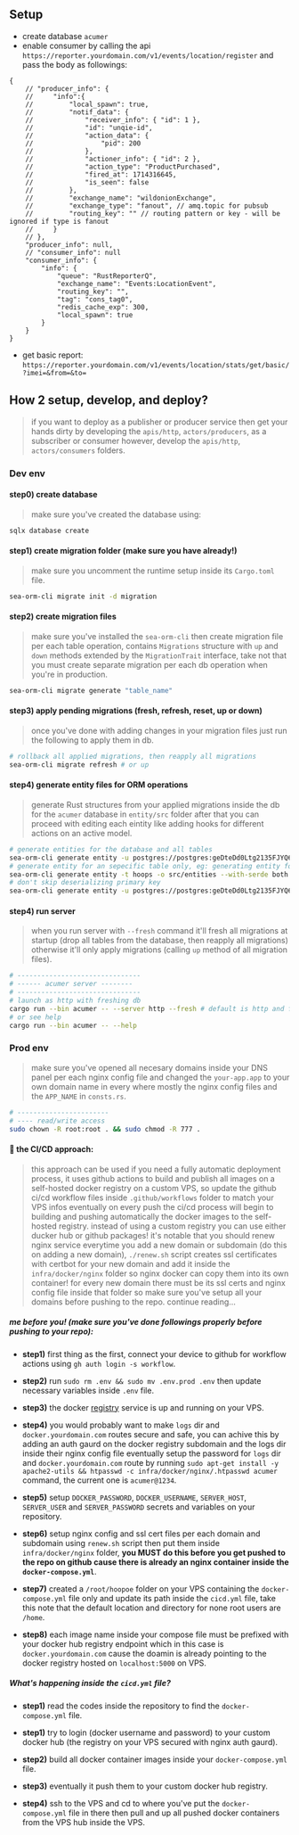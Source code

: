 

## Setup

- create database `acumer`
- enable consumer by calling the api `https://reporter.yourdomain.com/v1/events/location/register` and pass the body as followings:

```jsos
{
    // "producer_info": {
    //     "info":{
    //         "local_spawn": true,
    //         "notif_data": { 
    //             "receiver_info": { "id": 1 },
    //             "id": "unqie-id",
    //             "action_data": {
    //                 "pid": 200
    //             }, 
    //             "actioner_info": { "id": 2 }, 
    //             "action_type": "ProductPurchased", 
    //             "fired_at": 1714316645, 
    //             "is_seen": false
    //         }, 
    //         "exchange_name": "wildonionExchange",
    //         "exchange_type": "fanout", // amq.topic for pubsub
    //         "routing_key": "" // routing pattern or key - will be ignored if type is fanout
    //     }
    // },
    "producer_info": null,
    // "consumer_info": null
    "consumer_info": {
        "info": {
            "queue": "RustReporterQ",
            "exchange_name": "Events:LocationEvent",
            "routing_key": "",
            "tag": "cons_tag0",
            "redis_cache_exp": 300,
            "local_spawn": true
        }
    }
}
```
- get basic report: `https://reporter.yourdomain.com/v1/events/location/stats/get/basic/?imei=&from=&to=`

## How 2 setup, develop, and deploy?

> if you want to deploy as a publisher or producer service then get your hands dirty by developing the `apis/http`, `actors/producers`, as a subscriber or consumer however, develop the `apis/http`, `actors/consumers` folders.

### Dev env

#### step0) create database 

> make sure you've created the database using:

```bash
sqlx database create
```

#### step1) create migration folder (make sure you have already!)

> make sure you uncomment the runtime setup inside its `Cargo.toml` file.

```bash
sea-orm-cli migrate init -d migration
```
#### step2) create migration files

> make sure you've installed the `sea-orm-cli` then create migration file per each table operation, contains `Migrations` structure with `up` and `down` methods extended by the `MigrationTrait` interface, take not that you must create separate migration per each db operation when you're in production.

```bash
sea-orm-cli migrate generate "table_name"
```

#### step3) apply pending migrations (fresh, refresh, reset, up or down)

> once you've done with adding changes in your migration files just run the following to apply them in db.

```bash
# rollback all applied migrations, then reapply all migrations
sea-orm-cli migrate refresh # or up
```

#### step4) generate entity files for ORM operations

> generate Rust structures from your applied migrations inside the db for the `acumer` database in `entity/src` folder after that you can proceed with editing each eintity like adding hooks for different actions on an active model.

```bash
# generate entities for the database and all tables
sea-orm-cli generate entity -u postgres://postgres:geDteDd0Ltg2135FJYQ6rjNYHYkGQa70@localhost/acumer -o src/entities --with-serde both --serde-skip-deserializing-primary-key
# generate entity for an sepecific table only, eg: generating entity for hoops table
sea-orm-cli generate entity -t hoops -o src/entities --with-serde both --serde-skip-deserializing-primary-key
# don't skip deserializing primary key
sea-orm-cli generate entity -u postgres://postgres:geDteDd0Ltg2135FJYQ6rjNYHYkGQa70@localhost/acumer -o src/entities --with-serde both
```
#### step4) run server

> when you run server with `--fresh` command it'll fresh all migrations at startup (drop all tables from the database, then reapply all migrations) otherwise it'll only apply migrations (calling `up` method of all migration files).

```bash
# -------------------------------
# ------ acumer server --------
# -------------------------------
# launch as http with freshing db
cargo run --bin acumer -- --server http --fresh # default is http and fresh migrations
# or see help
cargo run --bin acumer -- --help
```

### Prod env

> make sure you've opened all necesary domains inside your DNS panel per each nginx config file and changed the `your-app.app` to your own domain name in every where mostly the nginx config files and the `APP_NAME` in `consts.rs`.

```bash
# -----------------------
# ---- read/write access
sudo chown -R root:root . && sudo chmod -R 777 . 
```

#### 🚀 the CI/CD approach:

> this approach can be used if you need a fully automatic deployment process, it uses github actions to build and publish all images on a self-hosted docker registry on a custom VPS, so update the github ci/cd workflow files inside `.github/workflows` folder to match your VPS infos eventually on every push the ci/cd process will begin to building and pushing automatically the docker images to the self-hosted registry. instead of using a custom registry you can use either ducker hub or github packages! it's notable that you should renew nginx service everytime you add a new domain or subdomain (do this on adding a new domain), `./renew.sh` script creates ssl certificates with certbot for your new domain and add it inside the `infra/docker/nginx` folder so nginx docker can copy them into its own container! for every new domain there must be its ssl certs and nginx config file inside that folder so make sure you've setup all your domains before pushing to the repo. continue reading... 

##### me before you! (make sure you've done followings properly before pushing to your repo):

- **step1)** first thing as the first, connect your device to github for workflow actions using `gh auth login -s workflow`.

- **step2)** run `sudo rm .env && sudo mv .env.prod .env` then update necessary variables inside `.env` file.

- **step3)** the docker [registry](https://distribution.github.io/distribution/) service is up and running on your VPS.

- **step4)** you would probably want to make `logs` dir and `docker.yourdomain.com` routes secure and safe, you can achive this by adding an auth gaurd on the docker registry subdomain and the logs dir inside their nginx config file eventually setup the password for `logs` dir and `docker.yourdomain.com` route by running `sudo apt-get install -y apache2-utils && htpasswd -c infra/docker/nginx/.htpasswd acumer` command, the current one is `acumer@1234`.

- **step5)** setup `DOCKER_PASSWORD`, `DOCKER_USERNAME`, `SERVER_HOST`, `SERVER_USER` and `SERVER_PASSWORD` secrets and variables on your repository.

- **step6)** setup nginx config and ssl cert files per each domain and subdomain using `renew.sh` script then put them inside `infra/docker/nginx` folder, **you MUST do this before you get pushed to the repo on github cause there is already an nginx container inside the `docker-compose.yml`**. 

- **step7)** created a `/root/hoopoe` folder on your VPS containing the `docker-compose.yml` file only and update its path inside the `cicd.yml` file, take this note that the default location and directory for none root users are `/home`.

- **step8)** each image name inside your compose file must be prefixed with your docker hub registry endpoint which in this case is `docker.yourdomain.com` cause the doamin is already pointing to the docker registry hosted on `localhost:5000` on VPS.

##### What's happening inside the `cicd.yml` file?

- **step1)** read the codes inside the repository to find the `docker-compose.yml` file.

- **step1)** try to login (docker username and password) to your custom docker hub (the registry on your VPS secured with nginx auth gaurd).

- **step2)** build all docker container images inside your `docker-compose.yml` file.

- **step3)** eventually it push them to your custom docker hub registry.

- **step4)** ssh to the VPS and cd to where you've put the `docker-compose.yml` file in there then pull and up all pushed docker containers from the VPS hub inside the VPS.